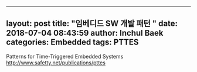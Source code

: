 
---
layout: post
title:  "임베디드 SW 개발 패턴 "
date:   2018-07-04 08:43:59
author: Inchul Baek
categories: Embedded
tags: PTTES
---
Patterns for Time-Triggered Embedded Systems
http://www.safetty.net/publications/pttes
